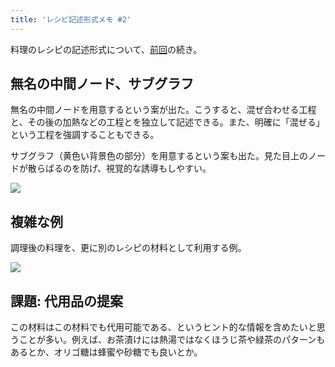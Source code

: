 ```yaml
---
title: 'レシピ記述形式メモ #2'
---
```

料理のレシピの記述形式について、[前回](https://r7kamura.com/articles/2022-05-13-mermaid-recipe-memo)の続き。

無名の中間ノード、サブグラフ
--------------

無名の中間ノードを用意するという案が出た。こうすると、混ぜ合わせる工程と、その後の加熱などの工程とを独立して記述できる。また、明確に「混ぜる」という工程を強調することもできる。

サブグラフ（黄色い背景色の部分）を用意するという案も出た。見た目上のノードが散らばるのを防げ、視覚的な誘導もしやすい。

![](https://lh4.googleusercontent.com/fLonwK_eDOi0XwA3Y1LJeLMSvKwQWrOTlJPRdVY1ySzN0SPzwDOGeTpei-o_Q52a06wisbDC5Hf8gYRq6RxOTcW9d5ed784WbyG-UdMSxumAA0s-7NxL5m-mKm-DBuYHNGKaGqR-_62XzM8g5H5__A)

複雑な例
----

調理後の料理を、更に別のレシピの材料として利用する例。

![](https://lh3.googleusercontent.com/ibFA9zzSOEM_iXbUepqaVDaqlrsdwQPLAVkjPJj_EMqpBP3fMurPrdeqhzNPkpJYF_r_bd8EtY54SQfYxlSC6u0PawyABfWrVNYnnAR2hL7fqzpSTODxEqhF9UfN0qDNe65Cf2entB65AOPbUSTUkw)

課題: 代用品の提案
----------

この材料はこの材料でも代用可能である、というヒント的な情報を含めたいと思うことが多い。例えば、お茶漬けには熱湯ではなくほうじ茶や緑茶のパターンもあるとか、オリゴ糖は蜂蜜や砂糖でも良いとか。
